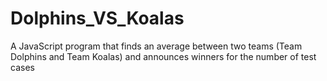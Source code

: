 # Dolphins_VS_Koalas
A JavaScript program that finds an average between two teams (Team Dolphins and Team Koalas) and announces winners for the number of test cases
